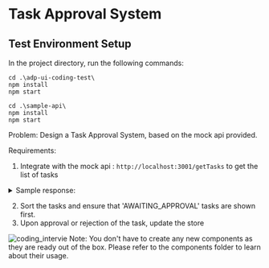 # Task Approval System

## Test Environment Setup
In the project directory, run the following commands:

```
cd .\adp-ui-coding-test\
npm install
npm start

cd .\sample-api\
npm install
npm start

```

Problem: Design a Task Approval System, based on the mock api provided.

Requirements:
1. Integrate with the mock api : `http://localhost:3001/getTasks` to get the list of tasks
<details>
  <summary>Sample response:</summary>
  
   
      [
          {
              "id": "TASK_1ER9",
              "title": "Approve Federal Documents",
              "description": "Due 08/24/22",
              "status": "AWAITING_APPROVAL"
          },
          {
              "id": "TASK_2ER9",
              "title": "Approve Bank documents",
              "description": "Due 08/24/22",
              "status": "AWAITING_APPROVAL"
          },
          {
              "id": "TASK_3ER9",
              "title": "Approve State Income Documents",
              "description": "Due 08/24/22",
              "status": "COMPLETED"
          },
          {
              "id": "TASK_4ER9",
              "title": "Approve YTD Balance files",
              "description": "Due 08/24/22",
              "status": "AWAITING_APPROVAL"
          },
          {
              "id": "TASK_5ER9",
              "title": "Approve Employee Data Files",
              "description": "Due 08/24/22",
              "status": "REJECTED"
          }
      ]

</details>

2. Sort the tasks and ensure that 'AWAITING_APPROVAL' tasks are shown first.
3. Upon approval or rejection of the task, update the store

![coding_intervie](https://github.com/SusmithaH/adp-ui-coding-test/assets/156953431/025df10c-5546-48be-8632-06f818372f50)
Note: You don't have to create any new components as they are ready out of the box. Please refer to the components folder to learn about their usage. 

